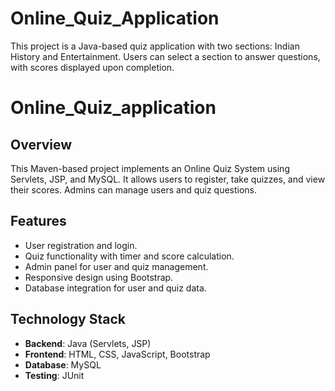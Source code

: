 # Online_Quiz_Application

This project is a Java-based quiz application with two sections: Indian History and Entertainment. Users can select a section to answer questions, with scores displayed upon completion.

# Online_Quiz_application

## Overview
This Maven-based project implements an Online Quiz System using Servlets, JSP, and MySQL. It allows users to register, take quizzes, and view their scores. Admins can manage users and quiz questions.

## Features
- User registration and login.
- Quiz functionality with timer and score calculation.
- Admin panel for user and quiz management.
- Responsive design using Bootstrap.
- Database integration for user and quiz data.

## Technology Stack
- **Backend**: Java (Servlets, JSP)
- **Frontend**: HTML, CSS, JavaScript, Bootstrap
- **Database**: MySQL
- **Testing**: JUnit
